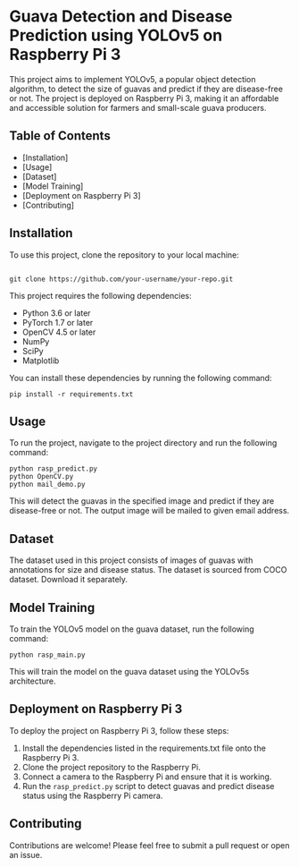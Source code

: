 # Guava Detection and Disease Prediction using YOLOv5 on Raspberry Pi 3

This project aims to implement YOLOv5, a popular object detection algorithm, to detect the size of guavas and predict if they are disease-free or not. The project is deployed on Raspberry Pi 3, making it an affordable and accessible solution for farmers and small-scale guava producers.

## Table of Contents

- [Installation]
- [Usage]
- [Dataset]
- [Model Training]
- [Deployment on Raspberry Pi 3]
- [Contributing]


## Installation

To use this project, clone the repository to your local machine:

```

git clone https://github.com/your-username/your-repo.git
```


This project requires the following dependencies:

- Python 3.6 or later
- PyTorch 1.7 or later
- OpenCV 4.5 or later
- NumPy
- SciPy
- Matplotlib

You can install these dependencies by running the following command:

```
pip install -r requirements.txt
```


## Usage

To run the project, navigate to the project directory and run the following command:

```
python rasp_predict.py
python OpenCV.py
python mail_demo.py
```


This will detect the guavas in the specified image and predict if they are disease-free or not. The output image will be mailed to given email address.

## Dataset

The dataset used in this project consists of images of guavas with annotations for size and disease status. The dataset is sourced from COCO dataset. Download it separately.

## Model Training

To train the YOLOv5 model on the guava dataset, run the following command:

```
python rasp_main.py
```


This will train the model on the guava dataset using the YOLOv5s architecture.

## Deployment on Raspberry Pi 3

To deploy the project on Raspberry Pi 3, follow these steps:

1. Install the dependencies listed in the requirements.txt file onto the Raspberry Pi 3.
2. Clone the project repository to the Raspberry Pi.
3. Connect a camera to the Raspberry Pi and ensure that it is working.
4. Run the `rasp_predict.py` script to detect guavas and predict disease status using the Raspberry Pi camera.

## Contributing

Contributions are welcome! Please feel free to submit a pull request or open an issue.

